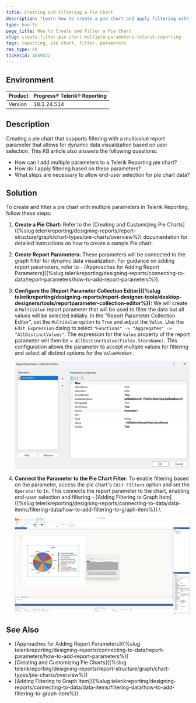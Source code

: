 ```yaml
---
title: Creating and Filtering a Pie Chart
description: "Learn how to create a pie chart and apply filtering with multivalue report parameters in Telerik Reporting."
type: how-to
page_title: How to Create and Filter a Pie Chart
slug: create-filter-pie-chart-multiple-parameters-telerik-reporting
tags: reporting, pie chart, filter, parameters
res_type: kb
ticketid: 1659572
---
```


## Environment

| Product | Progress® Telerik® Reporting |
| --- | --- |
| Version | 18.1.24.514 |

## Description

Creating a pie chart that supports filtering with a multivalue report parameter that allows for dynamic data visualization based on user selection. This KB article also answers the following questions:

- How can I add multiple parameters to a Telerik Reporting pie chart?
- How do I apply filtering based on these parameters?
- What steps are necessary to allow end-user selection for pie chart data?

## Solution

To create and filter a pie chart with multiple parameters in Telerik Reporting, follow these steps:

1. **Create a Pie Chart:** Refer to the [Creating and Customizing Pie Charts]({%slug telerikreporting/designing-reports/report-structure/graph/chart-types/pie-charts/overview%}) documentation for detailed instructions on how to create a sample Pie chart.
1. **Create Report Parameters:** These parameters will be connected to the graph filter for dynamic data visualization. For guidance on adding report parameters, refer to - [Approaches for Adding Report Parameters]({%slug telerikreporting/designing-reports/connecting-to-data/report-parameters/how-to-add-report-parameters%}).
1. **Configure the [Report Parameter Collection Editor]({%slug telerikreporting/designing-reports/report-designer-tools/desktop-designers/tools/reportparameter-collection-editor%}):** We will create a `MultiValue` report parameter that will be used to filter the data but all values will be selected initially. In the "Report Parameter Collection Editor", set the `MultiValue` option to `True` and adjust the `Value`. Use the `Edit Expression` dialog to select `"Functions" -> "Aggregates" -> "AllDistinctValues"`. The expression for the `Value` property of the report parameter will then be `= AllDistinctValue(Fields.StoreName)`. This configuration allows the parameter to accept multiple values for filtering and select all distinct options for the `ValueMember`.

    ![An image of the setup of the MultiValue Report Parameter used for the Pie Chart filter](images/report-parameter-multivalue-setup-for-graph-filter.png)


1. **Connect the Parameter to the Pie Chart Filter:** To enable filtering based on the parameter, access the pie chart's `Edit Filters` option and set the `Operator` to `In`. This connects the report parameter to the chart, enabling end-user selection and filtering - [Adding Filtering to Graph Item]({%slug telerikreporting/designing-reports/connecting-to-data/data-items/filtering-data/how-to-add-filtering-to-graph-item%}).\

    ![An image of the filter applied to the Pie Chart](images/pie-chart-sample-filter-for-multivalue-parameter.png)


## See Also

- [Approaches for Adding Report Parameters]({%slug telerikreporting/designing-reports/connecting-to-data/report-parameters/how-to-add-report-parameters%})
- [Creating and Customizing Pie Charts]({%slug telerikreporting/designing-reports/report-structure/graph/chart-types/pie-charts/overview%})
- [Adding Filtering to Graph Item]({%slug telerikreporting/designing-reports/connecting-to-data/data-items/filtering-data/how-to-add-filtering-to-graph-item%})
